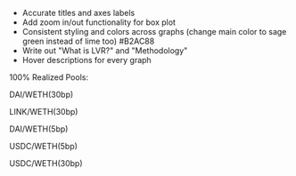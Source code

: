 - Accurate titles and axes labels
- Add zoom in/out functionality for box plot
- Consistent styling and colors across graphs (change main color to sage green instead of lime too) #B2AC88
- Write out "What is LVR?" and "Methodology"
- Hover descriptions for every graph 

100% Realized Pools:

DAI/WETH(30bp)

LINK/WETH(30bp)

DAI/WETH(5bp)

USDC/WETH(5bp)

USDC/WETH(30bp)